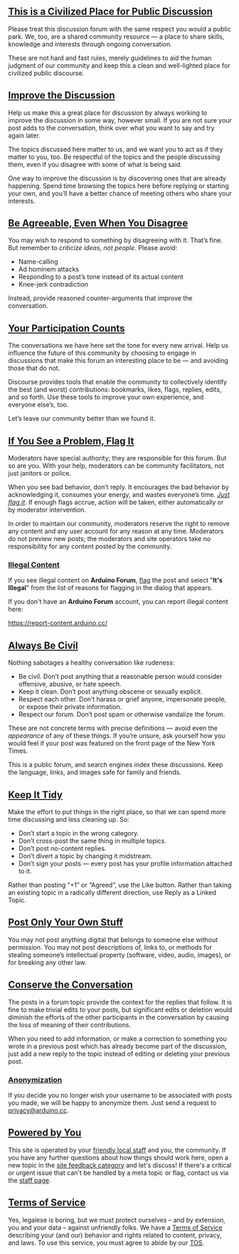 <a name="civilized"></a>

## [This is a Civilized Place for Public Discussion](#civilized)

Please treat this discussion forum with the same respect you would a public park. We, too, are a shared community resource &mdash; a place to share skills, knowledge and interests through ongoing conversation.

These are not hard and fast rules, merely guidelines to aid the human judgment of our community and keep this a clean and well-lighted place for civilized public discourse.

<a name="improve"></a>

## [Improve the Discussion](#improve)

Help us make this a great place for discussion by always working to improve the discussion in some way, however small. If you are not sure your post adds to the conversation, think over what you want to say and try again later.

The topics discussed here matter to us, and we want you to act as if they matter to you, too. Be respectful of the topics and the people discussing them, even if you disagree with some of what is being said.

One way to improve the discussion is by discovering ones that are already happening. Spend time browsing the topics here before replying or starting your own, and you’ll have a better chance of meeting others who share your interests.

<a name="agreeable"></a>

## [Be Agreeable, Even When You Disagree](#agreeable)

You may wish to respond to something by disagreeing with it. That’s fine. But remember to _criticize ideas, not people_. Please avoid:

- Name-calling
- Ad hominem attacks
- Responding to a post’s tone instead of its actual content
- Knee-jerk contradiction

Instead, provide reasoned counter-arguments that improve the conversation.

<a name="participate"></a>

## [Your Participation Counts](#participate)

The conversations we have here set the tone for every new arrival. Help us influence the future of this community by choosing to engage in discussions that make this forum an interesting place to be &mdash; and avoiding those that do not.

Discourse provides tools that enable the community to collectively identify the best (and worst) contributions: bookmarks, likes, flags, replies, edits, and so forth. Use these tools to improve your own experience, and everyone else’s, too.

Let’s leave our community better than we found it.

<a name="flag-problems"></a>

## [If You See a Problem, Flag It](#flag-problems)

Moderators have special authority; they are responsible for this forum. But so are you. With your help, moderators can be community facilitators, not just janitors or police.

When you see bad behavior, don’t reply. It encourages the bad behavior by acknowledging it, consumes your energy, and wastes everyone’s time. [_Just flag it_](https://meta.discourse.org/t/flag-a-post-for-moderator-attention/32783). If enough flags accrue, action will be taken, either automatically or by moderator intervention.

In order to maintain our community, moderators reserve the right to remove any content and any user account for any reason at any time. Moderators do not preview new posts; the moderators and site operators take no responsibility for any content posted by the community.

<a name="illegal-content"></a>

### [Illegal Content](#illegal-content)

If you see illegal content on **Arduino Forum**, [flag](https://meta.discourse.org/t/flag-a-post-for-moderator-attention/32783) the post and select "**It's Illegal**" from the list of reasons for flagging in the dialog that appears.

If you don't have an **Arduino Forum** account, you can report illegal content here:

https://report-content.arduino.cc/

<a name="be-civil"></a>

## [Always Be Civil](#be-civil)

Nothing sabotages a healthy conversation like rudeness:

- Be civil. Don’t post anything that a reasonable person would consider offensive, abusive, or hate speech.
- Keep it clean. Don’t post anything obscene or sexually explicit.
- Respect each other. Don’t harass or grief anyone, impersonate people, or expose their private information.
- Respect our forum. Don’t post spam or otherwise vandalize the forum.

These are not concrete terms with precise definitions &mdash; avoid even the _appearance_ of any of these things. If you’re unsure, ask yourself how you would feel if your post was featured on the front page of the New York Times.

This is a public forum, and search engines index these discussions. Keep the language, links, and images safe for family and friends.

<a name="keep-tidy"></a>

## [Keep It Tidy](#keep-tidy)

Make the effort to put things in the right place, so that we can spend more time discussing and less cleaning up. So:

- Don’t start a topic in the wrong category.
- Don’t cross-post the same thing in multiple topics.
- Don’t post no-content replies.
- Don’t divert a topic by changing it midstream.
- Don’t sign your posts &mdash; every post has your profile information attached to it.

Rather than posting “+1” or “Agreed”, use the Like button. Rather than taking an existing topic in a radically different direction, use Reply as a Linked Topic.

<a name="stealing"></a>

## [Post Only Your Own Stuff](#stealing)

You may not post anything digital that belongs to someone else without permission. You may not post descriptions of, links to, or methods for stealing someone’s intellectual property (software, video, audio, images), or for breaking any other law.

<a name="conserve-the-conversation"></a>

## [Conserve the Conversation](#conserve-the-conversation)

The posts in a forum topic provide the context for the replies that follow. It is fine to make trivial edits to your posts, but significant edits or deletion would diminish the efforts of the other participants in the conversation by causing the loss of meaning of their contributions.

When you need to add information, or make a correction to something you wrote in a previous post which has already become part of the discussion, just add a new reply to the topic instead of editing or deleting your previous post.

<a name="anonymization"></a>

### [Anonymization](#anonymization)

If you decide you no longer wish your username to be associated with posts you made, we will be happy to anonymize them. Just send a request to [privacy@arduino.cc](mailto:privacy@arduino.cc).

<a name="power"></a>

## [Powered by You](#power)

This site is operated by your [friendly local staff](/about) and _you_, the community. If you have any further questions about how things should work here, open a new topic in the [site feedback category](/c/community/website-and-forum/40) and let's discuss! If there's a critical or urgent issue that can't be handled by a meta topic or flag, contact us via the [staff page](/about).

<a name="tos"></a>

## [Terms of Service](#tos)

Yes, legalese is boring, but we must protect ourselves &ndash; and by extension, you and your data &ndash; against unfriendly folks. We have a [Terms of Service](/tos) describing your (and our) behavior and rights related to content, privacy, and laws. To use this service, you must agree to abide by our [TOS](/tos).
